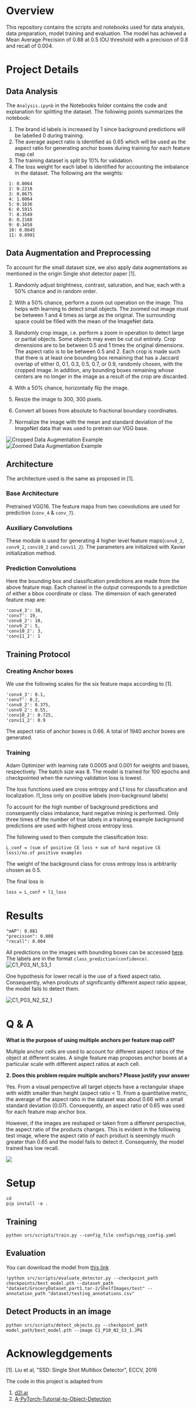 # Overview
This repository contains the scripts and notebooks used for data analysis, data preparation, model training and evaluation. The model has achieved a Mean Average Precision of 0.88 at 0.5 IOU threshold with a precision of 0.8 and recall of 0.004. 


# Project Details

## Data Analysis
The `Analysis.ipynb` in the Notebooks folder contains the code and explanation for splitting the dataset. The following points summarizes the notebook:

1. The brand id labels is increased by 1 since background predictions will be labelled 0 during training.
2. The average aspect ratio is identified as 0.65 which will be used as the aspect ratio for generating anchor boxes during training for each feature map cel
3. The training dataset is split by 10% for validation.
4. The loss weight for each label is identified for accounting the imbalance in the dataset. The following are the weights:
```
 1: 0.0064
 2: 0.2218
 3: 0.0675
 4: 1.0064
 5: 0.1636
 6: 0.5915
 7: 0.3549
 8: 0.2168
 9: 0.3458
 10: 0.8645
 11: 0.8991
```  

## Data Augmentation and Preprocessing 
To account for the small dataset size, we also apply data augmentations as mentioned in the origin Single shot detector paper [1].

1. Randomly adjust brightness, contrast, saturation, and hue, each with a 50% chance and in random order.

2. With a 50% chance, perform a zoom out operation on the image. This helps with learning to detect small objects. The zoomed out image must be between 1 and 4 times as large as the original. The surrounding space could be filled with the mean of the ImageNet data.

3. Randomly crop image, i.e. perform a zoom in operation to detect large or partial objects. Some objects may even be cut out entirely. Crop dimensions are to be between 0.5 and 1 times the original dimensions. The aspect ratio is to be between 0.5 and 2. Each crop is made such that there is at least one bounding box remaining that has a Jaccard overlap of either 0, 0.1, 0.3, 0.5, 0.7, or 0.9, randomly chosen, with the cropped image. In addition, any bounding boxes remaining whose centers are no longer in the image as a result of the crop are discarded.

4. With a 50% chance, horizontally flip the image.

5. Resize the image to 300, 300 pixels.

6. Convert all boxes from absolute to fractional boundary coordinates. 

7. Normalize the image with the mean and standard deviation of the ImageNet data that was used to pretrain our VGG base.

![Cropped Data Augmentation Example](demo_images/crop_aug.png)
![Zoomed Data Augmentation Example](demo_images/zoom_aug_2.png)

## Architecture

The architecture used is the same as proposed in [1]. 

### Base Architecture

Pretrained VGG16. The feature maps from two convolutions are used for prediction (`conv_4` & `conv_7`).

### Auxiliary Convolutions

These module is used for generating 4 higher level feature maps(`conv8_2`, `conv9_2`, `conv10_2` and `conv11_2`). The parameters are initialized with Xavier initialization method.

### Prediction Convolutions

Here the bounding box and classification predictions are made from the above feature map. Each channel in the output corresponds to a prediction of either a bbox coordinate or class. The dimension of each generated feature map are:
```
'conv4_3': 38,
'conv7': 19,
'conv8_2': 10,
'conv9_2': 5,
'conv10_2': 3,
'conv11_2': 1
```

## Training Protocol

### Creating Anchor boxes

We use the following scales for the six feature maps according to [1].

```
'conv4_3': 0.1,
'conv7': 0.2,
'conv8_2': 0.375,
'conv9_2': 0.55,
'conv10_2': 0.725,
'conv11_2': 0.9
```

The aspect ratio of anchor boxes is 0.66. A total of 1940 anchor boxes are generated.

### Training

Adam Optimizer with learning rate 0.0005 and 0.001 for weights and biases, respectively. The batch size was 8. The model is trained for 100 epochs and checkpointed when the running validation loss is lowest.

The loss functions used are cross entropy and L1 loss for classification and localization. l1_loss only on positive labels (non-background labels)

To account for the high number of background predictions and consequently class imbalance, hard negative mining is performed. Only three times of the number of true labels in a training example background predictions are used with highest cross entropy loss. 

The following used to then compute the classification loss:

```
L_conf = (sum of positive CE loss + sum of hard negative CE loss)/no.of positive examples
``` 

The weight of the background class for cross entropy loss is arbitrarily chosen as 0.5.

The final loss is 

```
loss = L_conf + l1_loss 
```
# Results

```
"mAP": 0.881
"precision": 0.808
"recall": 0.004
```
All predictions on the images with bounding boxes can be accessed [here](https://drive.google.com/drive/folders/1chSntwWw9ESNJaJYm_lk5ErCSs69tonq?usp=sharing). The labels are in the format `class_prediction(confidence)`.
![C1_P03_N1_S3_1](demo_images/C1_P03_N1_S3_1_detect.png)

One hypothesis for lower recall is the use of a fixed aspect ratio. Consequently, when prodcuts of significantly different aspect ratio appear, the model fails to detect them.  

![C1_P03_N2_S2_1](demo_images/C1_P03_N2_S2_1_detect.png)

# Q & A
<b> What is the purpose of using multiple anchors per feature map
cell? </b>

<p>
Multiple anchor cells are used to account for different aspect ratios of the object at different scales. 
A single feature map proposes anchor boxes at a particular scale with different aspect ratios at each cell.
</p>

<b>2. Does this problem require multiple anchors? Please justify your
answer</b>
<p>
Yes. From a visual perspective all target objects have a rectangular shape with width smaller than height (aspect ratio < 1). 
From a quantitative metric, the average of the aspect ratio in the dataset was about 0.66 with a small standard deviation (0.07). Consequently, an aspect ratio of 0.65 was used for each feature map anchor box.

However, if the images are reshaped or taken from a different perspective, the aspect ratio of the products changes. This is evident in the following test image, where the aspect ratio of each product is seemingly much greater than 0.65 and the model fails to detect it. Consequenly, the model trained has low recall. 

![](demo_images/C1_P12_N1_S5_1_detect.png)
</p>


# Setup

```
cd 
pip install -e .
```


## Training

```
python src/scripts/train.py --config_file configs/vgg_config.yaml
```

## Evaluation

You can download the model from [this link](https://drive.google.com/drive/folders/1-1bnPuKF_IFjnRIHru2Rv5NNxw1--zf4?usp=sharing)

```
!python src/scripts/evaluate_detector.py --checkpoint_path checkpoints/best_model.pth --dataset_path "dataset/GroceryDataset_part1.tar-2/ShelfImages/test" --annotation_path "dataset/testing_annotations.csv"
```

## Detect Products in an image

```
python src/scripts/detect_objects.py --checkpoint_path model_path/best_model.pth --image C1_P10_N2_S3_1.JPG
```


# Acknowlegdgements

[1]. Liu et al, "SSD: Single Shot Multibox Detector", ECCV, 2016

The code in this project is adapted from


1. [d2l.ai](d2l.ai)
2. [A-PyTorch-Tutorial-to-Object-Detection
](https://github.com/sgrvinod/a-PyTorch-Tutorial-to-Object-Detection#implementation)